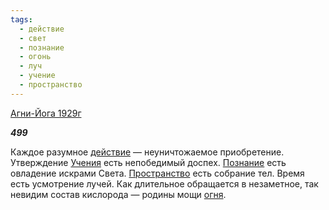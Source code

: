 ```yaml
---
tags:
  - действие
  - свет
  - познание
  - огонь
  - луч
  - учение
  - пространство
---
```

[Агни-Йога 1929г](https://127.0.0.1:4002/agni/1929)

___499___

Каждое разумное [действие](../../../tags/#действие) — неуничтожаемое приобретение. Утверждение [Учения](../../../tags/#учение) есть непобедимый доспех. [Познание](../../../tags/#познание) есть овладение искрами Света. [Пространство](../../../tags/#пространство) есть собрание тел. Время есть усмотрение лучей. Как длительное обращается в незаметное, так невидим состав кислорода — родины мощи [огня](../../../tags/#огонь).